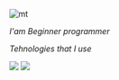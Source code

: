 ![mt](https://user-images.githubusercontent.com/116447470/215271699-9869ca21-056b-429a-94e6-c220c6c9157c.jpg)

 _I'am Beginner programmer_

  _Tehnologies that I use_

<img src="https://img.shields.io/badge/HTML-black?style=for-the-badge&logo=html5&logoColor=red"/> <img src="https://img.shields.io/badge/Css-black?style=for-the-badge&logo=css3&logoColor=blue"/>
